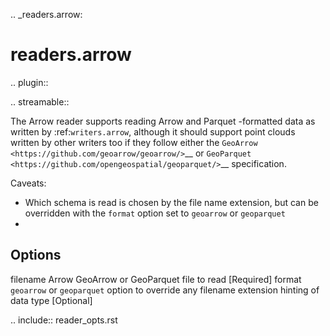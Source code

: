 .. _readers.arrow:

readers.arrow
==============


.. plugin::

.. streamable::

The Arrow reader supports reading Arrow and Parquet -formatted data as written by 
:ref:`writers.arrow`, although it should support point clouds written by other 
writers too if they follow either the `GeoArrow <https://github.com/geoarrow/geoarrow/>`__ 
or `GeoParquet <https://github.com/opengeospatial/geoparquet/>`__ specification. 

Caveats:

* Which schema is read is chosen by the file name extension, but can be 
  overridden with the `format` option set to `geoarrow` or `geoparquet`
* 

Options
-------

filename
  Arrow GeoArrow or GeoParquet file to read [Required]
format
  `geoarrow` or `geoparquet` option to override any filename extension 
  hinting of data type [Optional]

.. include:: reader_opts.rst

